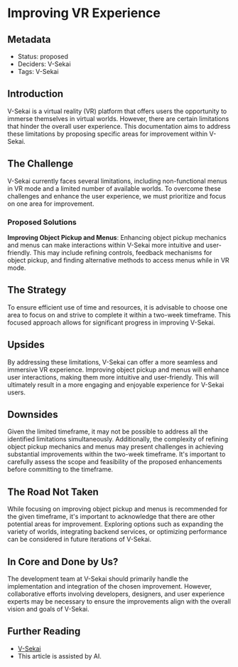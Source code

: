 # Improving VR Experience

## Metadata

- Status: proposed
- Deciders: V-Sekai
- Tags: V-Sekai

## Introduction

V-Sekai is a virtual reality (VR) platform that offers users the opportunity to immerse themselves in virtual worlds. However, there are certain limitations that hinder the overall user experience. This documentation aims to address these limitations by proposing specific areas for improvement within V-Sekai.

## The Challenge

V-Sekai currently faces several limitations, including non-functional menus in VR mode and a limited number of available worlds. To overcome these challenges and enhance the user experience, we must prioritize and focus on one area for improvement.

### Proposed Solutions

**Improving Object Pickup and Menus**: Enhancing object pickup mechanics and menus can make interactions within V-Sekai more intuitive and user-friendly. This may include refining controls, feedback mechanisms for object pickup, and finding alternative methods to access menus while in VR mode.

## The Strategy

To ensure efficient use of time and resources, it is advisable to choose one area to focus on and strive to complete it within a two-week timeframe. This focused approach allows for significant progress in improving V-Sekai.

## Upsides

By addressing these limitations, V-Sekai can offer a more seamless and immersive VR experience. Improving object pickup and menus will enhance user interactions, making them more intuitive and user-friendly. This will ultimately result in a more engaging and enjoyable experience for V-Sekai users.

## Downsides

Given the limited timeframe, it may not be possible to address all the identified limitations simultaneously. Additionally, the complexity of refining object pickup mechanics and menus may present challenges in achieving substantial improvements within the two-week timeframe. It's important to carefully assess the scope and feasibility of the proposed enhancements before committing to the timeframe.

## The Road Not Taken

While focusing on improving object pickup and menus is recommended for the given timeframe, it's important to acknowledge that there are other potential areas for improvement. Exploring options such as expanding the variety of worlds, integrating backend services, or optimizing performance can be considered in future iterations of V-Sekai.

## In Core and Done by Us?

The development team at V-Sekai should primarily handle the implementation and integration of the chosen improvement. However, collaborative efforts involving developers, designers, and user experience experts may be necessary to ensure the improvements align with the overall vision and goals of V-Sekai.

## Further Reading

- [V-Sekai](https://v-sekai.org/)
- This article is assisted by AI.

